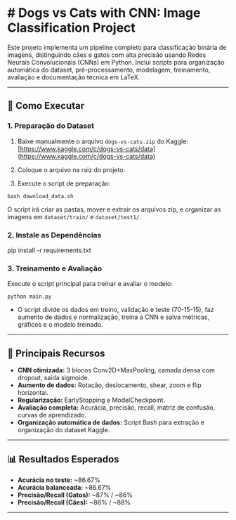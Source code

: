 # # Dogs vs Cats with CNN: Image Classification Project

Este projeto implementa um pipeline completo para classificação binária de imagens, distinguindo cães e gatos com alta precisão usando Redes Neurais Convolucionais (CNNs) em Python. Inclui scripts para organização automática do dataset, pré-processamento, modelagem, treinamento, avaliação e documentação técnica em LaTeX.

---

## 🚀 Como Executar

### 1. Preparação do Dataset

1. Baixe manualmente o arquivo `dogs-vs-cats.zip` do Kaggle:
   [https://www.kaggle.com/c/dogs-vs-cats/data](https://www.kaggle.com/c/dogs-vs-cats/data)

2. Coloque o arquivo na raiz do projeto.

3. Execute o script de preparação:

`bash download_data.sh`

O script irá criar as pastas, mover e extrair os arquivos zip, e organizar as imagens em `dataset/train/` e `dataset/test1/`.

### 2. Instale as Dependências

pip install -r requirements.txt

### 3. Treinamento e Avaliação

Execute o script principal para treinar e avaliar o modelo:

`python main.py`

- O script divide os dados em treino, validação e teste (70-15-15), faz aumento de dados e normalização, treina a CNN e salva métricas, gráficos e o modelo treinado.

---

## 🧠 Principais Recursos

- **CNN otimizada:** 3 blocos Conv2D+MaxPooling, camada densa com dropout, saída sigmoide.
- **Aumento de dados:** Rotação, deslocamento, shear, zoom e flip horizontal.
- **Regularização:** EarlyStopping e ModelCheckpoint.
- **Avaliação completa:** Acurácia, precisão, recall, matriz de confusão, curvas de aprendizado.
- **Organização automática de dados:** Script Bash para extração e organização do dataset Kaggle.

---

## 📊 Resultados Esperados

- **Acurácia no teste:** ~86.67%
- **Acurácia balanceada:** ~86.67%
- **Precisão/Recall (Gatos):** ~87% / ~86%
- **Precisão/Recall (Cães):** ~86% / ~88%

---
